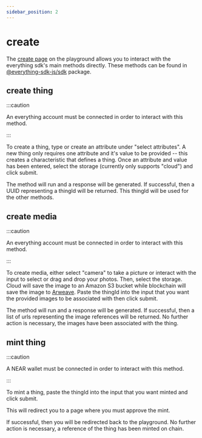 ```yaml
---
sidebar_position: 2
---
```


# create

The [create page](https://playground.everything.dev/create) on the playground allows you to interact with the everything sdk's main methods directly.
These methods can be found in [@everything-sdk-js/sdk](https://github.com/near-everything/everything-sdk-js/tree/main/packages/sdk) package.

## create thing

:::caution

An everything account must be connected in order to interact with this method.

:::

To create a thing, type or create an attribute under "select attributes". A new thing only requires one attribute and it's value to be provided -- this creates a characteristic that defines a thing.
Once an attribute and value has been entered, select the storage (currently only supports "cloud") and click submit.

The method will run and a response will be generated. If successful, then a UUID representing a thingId will be returned.
This thingId will be used for the other methods.

## create media

:::caution

An everything account must be connected in order to interact with this method.

:::

To create media, either select "camera" to take a picture or interact with the input to select or drag and drop your photos.
Then, select the storage. Cloud will save the image to an Amazon S3 bucket while blockchain will save the image to [Arweave](https://www.arweave.org/).
Paste the thingId into the input that you want the provided images to be associated with then click submit.

The method will run and a response will be generated. If successful, then a list of urls representing the image references will be returned.
No further action is necessary, the images have been associated with the thing.

## mint thing

:::caution

A NEAR wallet must be connected in order to interact with this method.

:::

To mint a thing, paste the thingId into the input that you want minted and click submit.

This will redirect you to a page where you must approve the mint.

If successful, then you will be redirected back to the playground.
No further action is necessary, a reference of the thing has been minted on chain.
